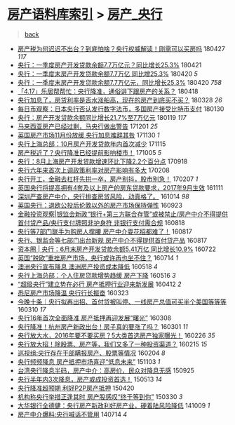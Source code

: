 [房产语料库索引](../../README.md)  > [房产_央行](房产_央行.md)
====
> [back](../README.md)

- [房产税为何迟迟不出台？到底怕啥？央行权威解读！刚需可以买房吗](http://jkwz.applinzi.com/ittc/7096712742906102794.html#%E6%88%BF%E4%BA%A7%E7%A8%8E%E4%B8%BA%E4%BD%95%E8%BF%9F%E8%BF%9F%E4%B8%8D%E5%87%BA%E5%8F%B0%EF%BC%9F%E5%88%B0%E5%BA%95%E6%80%95%E5%95%A5%EF%BC%9F%E5%A4%AE%E8%A1%8C%E6%9D%83%E5%A8%81%E8%A7%A3%E8%AF%BB%EF%BC%81%E5%88%9A%E9%9C%80%E5%8F%AF%E4%BB%A5%E4%B9%B0%E6%88%BF%E5%90%97) 180427 *117* 
- [央行：一季度房产开发贷款余额7.7万亿元？同比增长25.3%](http://jkwz.applinzi.com/ittc/7094316137615721488.html#%E5%A4%AE%E8%A1%8C%EF%BC%9A%E4%B8%80%E5%AD%A3%E5%BA%A6%E6%88%BF%E4%BA%A7%E5%BC%80%E5%8F%91%E8%B4%B7%E6%AC%BE%E4%BD%99%E9%A2%9D7.7%E4%B8%87%E4%BA%BF%E5%85%83%EF%BC%9F%E5%90%8C%E6%AF%94%E5%A2%9E%E9%95%BF25.3%25) 180421  
- [央行：一季度末房产开发贷款余额7.7万亿 同比增25.3%](http://jkwz.applinzi.com/ittc/7094107105227441168.html#%E5%A4%AE%E8%A1%8C%EF%BC%9A%E4%B8%80%E5%AD%A3%E5%BA%A6%E6%9C%AB%E6%88%BF%E4%BA%A7%E5%BC%80%E5%8F%91%E8%B4%B7%E6%AC%BE%E4%BD%99%E9%A2%9D7.7%E4%B8%87%E4%BA%BF+%E5%90%8C%E6%AF%94%E5%A2%9E25.3%25) 180420 *5* 
- [央行：一季度末房产开发贷款余额7.7万亿元，同比增长25.3%](http://jkwz.applinzi.com/ittc/7094093028962862090.html#%E5%A4%AE%E8%A1%8C%EF%BC%9A%E4%B8%80%E5%AD%A3%E5%BA%A6%E6%9C%AB%E6%88%BF%E4%BA%A7%E5%BC%80%E5%8F%91%E8%B4%B7%E6%AC%BE%E4%BD%99%E9%A2%9D7.7%E4%B8%87%E4%BA%BF%E5%85%83%EF%BC%8C%E5%90%8C%E6%AF%94%E5%A2%9E%E9%95%BF25.3%25) 180420 *758* 
- [「4.17」乐居帮帮忙：央行降准，通俗讲下跟房产的关系？](http://jkwz.applinzi.com/ittc/7093337686167520263.html#%E3%80%8C4.17%E3%80%8D%E4%B9%90%E5%B1%85%E5%B8%AE%E5%B8%AE%E5%BF%99%EF%BC%9A%E5%A4%AE%E8%A1%8C%E9%99%8D%E5%87%86%EF%BC%8C%E9%80%9A%E4%BF%97%E8%AE%B2%E4%B8%8B%E8%B7%9F%E6%88%BF%E4%BA%A7%E7%9A%84%E5%85%B3%E7%B3%BB%EF%BC%9F) 180418  
- [央行加息了，房贷利率是否水涨船高，现在的房产到底买不买？](http://jkwz.applinzi.com/ittc/7085159627027383303.html#%E5%A4%AE%E8%A1%8C%E5%8A%A0%E6%81%AF%E4%BA%86%EF%BC%8C%E6%88%BF%E8%B4%B7%E5%88%A9%E7%8E%87%E6%98%AF%E5%90%A6%E6%B0%B4%E6%B6%A8%E8%88%B9%E9%AB%98%EF%BC%8C%E7%8E%B0%E5%9C%A8%E7%9A%84%E6%88%BF%E4%BA%A7%E5%88%B0%E5%BA%95%E4%B9%B0%E4%B8%8D%E4%B9%B0%EF%BC%9F) 180328 *26* 
- [每日币观察：日本央行否认发行数字法币，多国房产接受比特币支付](http://jkwz.applinzi.com/ittc/7064331650551268359.html#%E6%AF%8F%E6%97%A5%E5%B8%81%E8%A7%82%E5%AF%9F%EF%BC%9A%E6%97%A5%E6%9C%AC%E5%A4%AE%E8%A1%8C%E5%90%A6%E8%AE%A4%E5%8F%91%E8%A1%8C%E6%95%B0%E5%AD%97%E6%B3%95%E5%B8%81%EF%BC%8C%E5%A4%9A%E5%9B%BD%E6%88%BF%E4%BA%A7%E6%8E%A5%E5%8F%97%E6%AF%94%E7%89%B9%E5%B8%81%E6%94%AF%E4%BB%98) 180130  
- [央行：房产开发贷款余额同比增长21.7%至7万亿元](http://jkwz.applinzi.com/ittc/7060309213593469969.html#%E5%A4%AE%E8%A1%8C%EF%BC%9A%E6%88%BF%E4%BA%A7%E5%BC%80%E5%8F%91%E8%B4%B7%E6%AC%BE%E4%BD%99%E9%A2%9D%E5%90%8C%E6%AF%94%E5%A2%9E%E9%95%BF21.7%25%E8%87%B37%E4%B8%87%E4%BA%BF%E5%85%83) 180119 *117* 
- [马来西亚房产已经过剩，马央行做出警告](http://jkwz.applinzi.com/ittc/7042089850814071824.html#%E9%A9%AC%E6%9D%A5%E8%A5%BF%E4%BA%9A%E6%88%BF%E4%BA%A7%E5%B7%B2%E7%BB%8F%E8%BF%87%E5%89%A9%EF%BC%8C%E9%A9%AC%E5%A4%AE%E8%A1%8C%E5%81%9A%E5%87%BA%E8%AD%A6%E5%91%8A) 171201 *25* 
- [英国房产市场11月份放缓 央行加息难辞其咎](http://jkwz.applinzi.com/ittc/7041881572838474769.html#%E8%8B%B1%E5%9B%BD%E6%88%BF%E4%BA%A7%E5%B8%82%E5%9C%BA11%E6%9C%88%E4%BB%BD%E6%94%BE%E7%BC%93+%E5%A4%AE%E8%A1%8C%E5%8A%A0%E6%81%AF%E9%9A%BE%E8%BE%9E%E5%85%B6%E5%92%8E) 171130 *1* 
- [央行上海总部：10月房产开发贷款年内首次减少](http://jkwz.applinzi.com/ittc/7036243528689124369.html#%E5%A4%AE%E8%A1%8C%E4%B8%8A%E6%B5%B7%E6%80%BB%E9%83%A8%EF%BC%9A10%E6%9C%88%E6%88%BF%E4%BA%A7%E5%BC%80%E5%8F%91%E8%B4%B7%E6%AC%BE%E5%B9%B4%E5%86%85%E9%A6%96%E6%AC%A1%E5%87%8F%E5%B0%91) 171115  
- [房产税近了？央行降准已经提前影响楼市！](http://jkwz.applinzi.com/ittc/7020864317820503056.html#%E6%88%BF%E4%BA%A7%E7%A8%8E%E8%BF%91%E4%BA%86%EF%BC%9F%E5%A4%AE%E8%A1%8C%E9%99%8D%E5%87%86%E5%B7%B2%E7%BB%8F%E6%8F%90%E5%89%8D%E5%BD%B1%E5%93%8D%E6%A5%BC%E5%B8%82%EF%BC%81) 171005 *5* 
- [央行：8月上海房产开发贷款增速环比下降2.2个百分点](http://jkwz.applinzi.com/ittc/7014726961451238417.html#%E5%A4%AE%E8%A1%8C%EF%BC%9A8%E6%9C%88%E4%B8%8A%E6%B5%B7%E6%88%BF%E4%BA%A7%E5%BC%80%E5%8F%91%E8%B4%B7%E6%AC%BE%E5%A2%9E%E9%80%9F%E7%8E%AF%E6%AF%94%E4%B8%8B%E9%99%8D2.2%E4%B8%AA%E7%99%BE%E5%88%86%E7%82%B9) 170918  
- [央行六年来首次上调政策利率对房产影响有多大](http://jkwz.applinzi.com/ittc/6932286431421793284.html#%E5%A4%AE%E8%A1%8C%E5%85%AD%E5%B9%B4%E6%9D%A5%E9%A6%96%E6%AC%A1%E4%B8%8A%E8%B0%83%E6%94%BF%E7%AD%96%E5%88%A9%E7%8E%87%E5%AF%B9%E6%88%BF%E4%BA%A7%E5%BD%B1%E5%93%8D%E6%9C%89%E5%A4%9A%E5%A4%A7) 170208  
- [央行开工，金融去杠杆先拱一卒，房产别抖，股市别急！](http://jkwz.applinzi.com/ittc/6931818036968555524.html#%E5%A4%AE%E8%A1%8C%E5%BC%80%E5%B7%A5%EF%BC%8C%E9%87%91%E8%9E%8D%E5%8E%BB%E6%9D%A0%E6%9D%86%E5%85%88%E6%8B%B1%E4%B8%80%E5%8D%92%EF%BC%8C%E6%88%BF%E4%BA%A7%E5%88%AB%E6%8A%96%EF%BC%8C%E8%82%A1%E5%B8%82%E5%88%AB%E6%80%A5%EF%BC%81) 170207 *1* 
- [英国央行将提高拥有4套及以上房产的房东贷款要求，2017年9月生效](http://jkwz.applinzi.com/ittc/6899330709818180612.html#%E8%8B%B1%E5%9B%BD%E5%A4%AE%E8%A1%8C%E5%B0%86%E6%8F%90%E9%AB%98%E6%8B%A5%E6%9C%894%E5%A5%97%E5%8F%8A%E4%BB%A5%E4%B8%8A%E6%88%BF%E4%BA%A7%E7%9A%84%E6%88%BF%E4%B8%9C%E8%B4%B7%E6%AC%BE%E8%A6%81%E6%B1%82%EF%BC%8C2017%E5%B9%B49%E6%9C%88%E7%94%9F%E6%95%88) 161111  
- [深圳严查房产中介，央行排查房贷风险，动真格了。](http://jkwz.applinzi.com/ittc/6888643416451187717.html#%E6%B7%B1%E5%9C%B3%E4%B8%A5%E6%9F%A5%E6%88%BF%E4%BA%A7%E4%B8%AD%E4%BB%8B%EF%BC%8C%E5%A4%AE%E8%A1%8C%E6%8E%92%E6%9F%A5%E6%88%BF%E8%B4%B7%E9%A3%8E%E9%99%A9%EF%BC%8C%E5%8A%A8%E7%9C%9F%E6%A0%BC%E4%BA%86%E3%80%82) 161014 *98* 
- [英国央行：退欧公投后伦敦以外的房产市场保持弹性](http://jkwz.applinzi.com/ittc/6880986928572269572.html#%E8%8B%B1%E5%9B%BD%E5%A4%AE%E8%A1%8C%EF%BC%9A%E9%80%80%E6%AC%A7%E5%85%AC%E6%8A%95%E5%90%8E%E4%BC%A6%E6%95%A6%E4%BB%A5%E5%A4%96%E7%9A%84%E6%88%BF%E4%BA%A7%E5%B8%82%E5%9C%BA%E4%BF%9D%E6%8C%81%E5%BC%B9%E6%80%A7) 160923  
- [金融投资观察|银监会新政“银行+第三方联合存管”或被禁止/房产中介不得提供首付贷产品/央行支付牌照非护身符 非银行支付需合规](http://jkwz.applinzi.com/ittc/6867634366573970436.html#%E9%87%91%E8%9E%8D%E6%8A%95%E8%B5%84%E8%A7%82%E5%AF%9F%7C%E9%93%B6%E7%9B%91%E4%BC%9A%E6%96%B0%E6%94%BF%E2%80%9C%E9%93%B6%E8%A1%8C%2B%E7%AC%AC%E4%B8%89%E6%96%B9%E8%81%94%E5%90%88%E5%AD%98%E7%AE%A1%E2%80%9D%E6%88%96%E8%A2%AB%E7%A6%81%E6%AD%A2%2F%E6%88%BF%E4%BA%A7%E4%B8%AD%E4%BB%8B%E4%B8%8D%E5%BE%97%E6%8F%90%E4%BE%9B%E9%A6%96%E4%BB%98%E8%B4%B7%E4%BA%A7%E5%93%81%2F%E5%A4%AE%E8%A1%8C%E6%94%AF%E4%BB%98%E7%89%8C%E7%85%A7%E9%9D%9E%E6%8A%A4%E8%BA%AB%E7%AC%A6+%E9%9D%9E%E9%93%B6%E8%A1%8C%E6%94%AF%E4%BB%98%E9%9C%80%E5%90%88%E8%A7%84) 160818  
- [央行等7部门联手为购房人撑腰 房产中介耍花招都难了！](http://jkwz.applinzi.com/ittc/6867353615878063109.html#%E5%A4%AE%E8%A1%8C%E7%AD%897%E9%83%A8%E9%97%A8%E8%81%94%E6%89%8B%E4%B8%BA%E8%B4%AD%E6%88%BF%E4%BA%BA%E6%92%91%E8%85%B0+%E6%88%BF%E4%BA%A7%E4%B8%AD%E4%BB%8B%E8%80%8D%E8%8A%B1%E6%8B%9B%E9%83%BD%E9%9A%BE%E4%BA%86%EF%BC%81) 160817  
- [央行、银监会等七部门出台新规 房产中介不得提供首付贷产品](http://jkwz.applinzi.com/ittc/6867328038664143877.html#%E5%A4%AE%E8%A1%8C%E3%80%81%E9%93%B6%E7%9B%91%E4%BC%9A%E7%AD%89%E4%B8%83%E9%83%A8%E9%97%A8%E5%87%BA%E5%8F%B0%E6%96%B0%E8%A7%84+%E6%88%BF%E4%BA%A7%E4%B8%AD%E4%BB%8B%E4%B8%8D%E5%BE%97%E6%8F%90%E4%BE%9B%E9%A6%96%E4%BB%98%E8%B4%B7%E4%BA%A7%E5%93%81) 160817  
- [资本圈 | 央行：6月末房产开发贷款余额5.41万亿 同比增长10.9%](http://jkwz.applinzi.com/ittc/6857464093832905732.html#%E8%B5%84%E6%9C%AC%E5%9C%88+%7C+%E5%A4%AE%E8%A1%8C%EF%BC%9A6%E6%9C%88%E6%9C%AB%E6%88%BF%E4%BA%A7%E5%BC%80%E5%8F%91%E8%B4%B7%E6%AC%BE%E4%BD%99%E9%A2%9D5.41%E4%B8%87%E4%BA%BF+%E5%90%8C%E6%AF%94%E5%A2%9E%E9%95%BF10.9%25) 160722  
- [英国“脱欧”重挫房产市场，央行或许再也坐不住？](http://jkwz.applinzi.com/ittc/6854662616672371716.html#%E8%8B%B1%E5%9B%BD%E2%80%9C%E8%84%B1%E6%AC%A7%E2%80%9D%E9%87%8D%E6%8C%AB%E6%88%BF%E4%BA%A7%E5%B8%82%E5%9C%BA%EF%BC%8C%E5%A4%AE%E8%A1%8C%E6%88%96%E8%AE%B8%E5%86%8D%E4%B9%9F%E5%9D%90%E4%B8%8D%E4%BD%8F%EF%BC%9F) 160714 *1* 
- [澳洲央行宣布降息 澳洲房产投资成本降低](http://jkwz.applinzi.com/ittc/6833610039084188677.html#%E6%BE%B3%E6%B4%B2%E5%A4%AE%E8%A1%8C%E5%AE%A3%E5%B8%83%E9%99%8D%E6%81%AF+%E6%BE%B3%E6%B4%B2%E6%88%BF%E4%BA%A7%E6%8A%95%E8%B5%84%E6%88%90%E6%9C%AC%E9%99%8D%E4%BD%8E) 160518 *4* 
- [央行上海总部：个人住房贷款增势趋缓 房产下降](http://jkwz.applinzi.com/ittc/6832859372472239109.html#%E5%A4%AE%E8%A1%8C%E4%B8%8A%E6%B5%B7%E6%80%BB%E9%83%A8%EF%BC%9A%E4%B8%AA%E4%BA%BA%E4%BD%8F%E6%88%BF%E8%B4%B7%E6%AC%BE%E5%A2%9E%E5%8A%BF%E8%B6%8B%E7%BC%93+%E6%88%BF%E4%BA%A7%E4%B8%8B%E9%99%8D) 160516 *3* 
- [“超级央行”建立势在必行 房产抵押行业迎来新发展](http://jkwz.applinzi.com/ittc/6820267022579401732.html#%E2%80%9C%E8%B6%85%E7%BA%A7%E5%A4%AE%E8%A1%8C%E2%80%9D%E5%BB%BA%E7%AB%8B%E5%8A%BF%E5%9C%A8%E5%BF%85%E8%A1%8C+%E6%88%BF%E4%BA%A7%E6%8A%B5%E6%8A%BC%E8%A1%8C%E4%B8%9A%E8%BF%8E%E6%9D%A5%E6%96%B0%E5%8F%91%E5%B1%95) 160412 *2* 
- [悉尼房产市场降温 央行行长振奋](http://jkwz.applinzi.com/ittc/6812771584112591876.html#%E6%82%89%E5%B0%BC%E6%88%BF%E4%BA%A7%E5%B8%82%E5%9C%BA%E9%99%8D%E6%B8%A9+%E5%A4%AE%E8%A1%8C%E8%A1%8C%E9%95%BF%E6%8C%AF%E5%A5%8B) 160323  
- [今晚十条｜央行拟再出招、首付贷被叫停、一线房产总值可买半个美国等等等](http://jkwz.applinzi.com/ittc/6807738214752191493.html#%E4%BB%8A%E6%99%9A%E5%8D%81%E6%9D%A1%EF%BD%9C%E5%A4%AE%E8%A1%8C%E6%8B%9F%E5%86%8D%E5%87%BA%E6%8B%9B%E3%80%81%E9%A6%96%E4%BB%98%E8%B4%B7%E8%A2%AB%E5%8F%AB%E5%81%9C%E3%80%81%E4%B8%80%E7%BA%BF%E6%88%BF%E4%BA%A7%E6%80%BB%E5%80%BC%E5%8F%AF%E4%B9%B0%E5%8D%8A%E4%B8%AA%E7%BE%8E%E5%9B%BD%E7%AD%89%E7%AD%89%E7%AD%89) 160310 *17* 
- [央行16年首次全面降准 房产抵押再迎发展“曙光”](http://jkwz.applinzi.com/ittc/6807228324090741765.html#%E5%A4%AE%E8%A1%8C16%E5%B9%B4%E9%A6%96%E6%AC%A1%E5%85%A8%E9%9D%A2%E9%99%8D%E5%87%86+%E6%88%BF%E4%BA%A7%E6%8A%B5%E6%8A%BC%E5%86%8D%E8%BF%8E%E5%8F%91%E5%B1%95%E2%80%9C%E6%9B%99%E5%85%89%E2%80%9D) 160308  
- [央行降准！杭州房产新政出台！房子真的要涨了吗？](http://jkwz.applinzi.com/ittc/6804629158361564165.html#%E5%A4%AE%E8%A1%8C%E9%99%8D%E5%87%86%EF%BC%81%E6%9D%AD%E5%B7%9E%E6%88%BF%E4%BA%A7%E6%96%B0%E6%94%BF%E5%87%BA%E5%8F%B0%EF%BC%81%E6%88%BF%E5%AD%90%E7%9C%9F%E7%9A%84%E8%A6%81%E6%B6%A8%E4%BA%86%E5%90%97%EF%BC%9F) 160301 *11* 
- [央行放大水，2016年要不要买房？5大类首选房产独家曝光！](http://jkwz.applinzi.com/ittc/6803076450370454532.html#%E5%A4%AE%E8%A1%8C%E6%94%BE%E5%A4%A7%E6%B0%B4%EF%BC%8C2016%E5%B9%B4%E8%A6%81%E4%B8%8D%E8%A6%81%E4%B9%B0%E6%88%BF%EF%BC%9F5%E5%A4%A7%E7%B1%BB%E9%A6%96%E9%80%89%E6%88%BF%E4%BA%A7%E7%8B%AC%E5%AE%B6%E6%9B%9D%E5%85%89%EF%BC%81) 160226 *35* 
- [央行放大招！除股票、房产等，我们又多了一种投资渠道？](http://jkwz.applinzi.com/ittc/6798978628138304517.html#%E5%A4%AE%E8%A1%8C%E6%94%BE%E5%A4%A7%E6%8B%9B%EF%BC%81%E9%99%A4%E8%82%A1%E7%A5%A8%E3%80%81%E6%88%BF%E4%BA%A7%E7%AD%89%EF%BC%8C%E6%88%91%E4%BB%AC%E5%8F%88%E5%A4%9A%E4%BA%86%E4%B8%80%E7%A7%8D%E6%8A%95%E8%B5%84%E6%B8%A0%E9%81%93%EF%BC%9F) 160215 *15* 
- [巡视组:央行存在干部瞒报房产、股票等情况](http://jkwz.applinzi.com/ittc/6795060644722246660.html#%E5%B7%A1%E8%A7%86%E7%BB%84%3A%E5%A4%AE%E8%A1%8C%E5%AD%98%E5%9C%A8%E5%B9%B2%E9%83%A8%E7%9E%92%E6%8A%A5%E6%88%BF%E4%BA%A7%E3%80%81%E8%82%A1%E7%A5%A8%E7%AD%89%E6%83%85%E5%86%B5) 160204 *8* 
- [央行频频降息 房产抵押市场喜迎“低息未来”](http://jkwz.applinzi.com/ittc/6760471325437985797.html#%E5%A4%AE%E8%A1%8C%E9%A2%91%E9%A2%91%E9%99%8D%E6%81%AF+%E6%88%BF%E4%BA%A7%E6%8A%B5%E6%8A%BC%E5%B8%82%E5%9C%BA%E5%96%9C%E8%BF%8E%E2%80%9C%E4%BD%8E%E6%81%AF%E6%9C%AA%E6%9D%A5%E2%80%9D) 151103 *1* 
- [台湾央行降息半码，房产中介：高房价，民众对降息无感](http://jkwz.applinzi.com/ittc/6745921479478461445.html#%E5%8F%B0%E6%B9%BE%E5%A4%AE%E8%A1%8C%E9%99%8D%E6%81%AF%E5%8D%8A%E7%A0%81%EF%BC%8C%E6%88%BF%E4%BA%A7%E4%B8%AD%E4%BB%8B%EF%BC%9A%E9%AB%98%E6%88%BF%E4%BB%B7%EF%BC%8C%E6%B0%91%E4%BC%97%E5%AF%B9%E9%99%8D%E6%81%AF%E6%97%A0%E6%84%9F) 150925  
- [央行半年内3次降息，房产或成投资首选！](http://jkwz.applinzi.com/ittc/547650611410380282.html#%E5%A4%AE%E8%A1%8C%E5%8D%8A%E5%B9%B4%E5%86%853%E6%AC%A1%E9%99%8D%E6%81%AF%EF%BC%8C%E6%88%BF%E4%BA%A7%E6%88%96%E6%88%90%E6%8A%95%E8%B5%84%E9%A6%96%E9%80%89%EF%BC%81) 150513 *14* 
- [央行降准超预期 利好P2P房产抵押](http://jkwz.applinzi.com/ittc/547650611406270473.html#%E5%A4%AE%E8%A1%8C%E9%99%8D%E5%87%86%E8%B6%85%E9%A2%84%E6%9C%9F+%E5%88%A9%E5%A5%BDP2P%E6%88%BF%E4%BA%A7%E6%8A%B5%E6%8A%BC) 150420  
- [机构称央行举措正逢其时 房产股感叹“终于等到你”](http://jkwz.applinzi.com/ittc/547650611402129703.html#%E6%9C%BA%E6%9E%84%E7%A7%B0%E5%A4%AE%E8%A1%8C%E4%B8%BE%E6%8E%AA%E6%AD%A3%E9%80%A2%E5%85%B6%E6%97%B6+%E6%88%BF%E4%BA%A7%E8%82%A1%E6%84%9F%E5%8F%B9%E2%80%9C%E7%BB%88%E4%BA%8E%E7%AD%89%E5%88%B0%E4%BD%A0%E2%80%9D) 150330 *3* 
- [大华银行全德健：央行房产新政利好房产业，硬着陆风险降低](http://jkwz.applinzi.com/ittc/547650611376962637.html#%E5%A4%A7%E5%8D%8E%E9%93%B6%E8%A1%8C%E5%85%A8%E5%BE%B7%E5%81%A5%EF%BC%9A%E5%A4%AE%E8%A1%8C%E6%88%BF%E4%BA%A7%E6%96%B0%E6%94%BF%E5%88%A9%E5%A5%BD%E6%88%BF%E4%BA%A7%E4%B8%9A%EF%BC%8C%E7%A1%AC%E7%9D%80%E9%99%86%E9%A3%8E%E9%99%A9%E9%99%8D%E4%BD%8E) 141009 *1* 
- [房产中介爆料:央行喊话不管用](http://jkwz.applinzi.com/ittc/547650611369743923.html#%E6%88%BF%E4%BA%A7%E4%B8%AD%E4%BB%8B%E7%88%86%E6%96%99%3A%E5%A4%AE%E8%A1%8C%E5%96%8A%E8%AF%9D%E4%B8%8D%E7%AE%A1%E7%94%A8) 140714 *4* 
